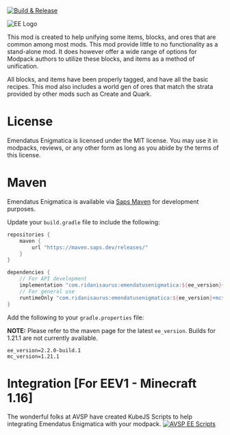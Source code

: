 [![Build & Release](https://github.com/Ridanisaurus/EmendatusEnigmatica/actions/workflows/build-release.yml/badge.svg?branch=EEV2-1.19)](https://github.com/Ridanisaurus/EmendatusEnigmatica/actions/workflows/build-release.yml)

![EE Logo](https://i.imgur.com/sEnra1r.png)

This mod is created to help unifying some items, blocks, and ores that are common among most mods. This mod provide little to no functionality as a stand-alone mod. It does however offer a wide range of options for Modpack authors to utilize these blocks, and items as a method of unification.

All blocks, and items have been properly tagged, and have all the basic recipes. This mod also includes a world gen of ores that match the strata provided by other mods such as Create and Quark.

# License #
Emendatus Enigmatica is licensed under the MIT license. You may use it in modpacks, reviews, or any other form as long as you abide by the terms of this license.

# Maven #
Emendatus Enigmatica is available via [Saps Maven](https://maven.saps.dev/releases/com/ridanisaurus) for development purposes.

Update your `build.gradle` file to include the following:

```groovy
repositories {
    maven {
        url "https://maven.saps.dev/releases/"
    }
}

dependencies {
    // For API development
    implementation "com.ridanisaurus:emendatusenigmatica:${ee_version}+mc${mc_version}"
    // For general use
    runtimeOnly "com.ridanisaurus:emendatusenigmatica:${ee_version}+mc${mc_version}"
}
```

Add the following to your `gradle.properties` file:

**NOTE:** Please refer to the maven page for the latest `ee_version`. Builds for 1.21.1 are not currently available.
```properties
ee_version=2.2.0-build.1
mc_version=1.21.1
```

# Integration [For EEV1 - Minecraft 1.16] #
The wonderful folks at AVSP have created KubeJS Scripts to help integrating Emendatus Enigmatica with your modpack.
[![AVSP EE Scripts](https://i.imgur.com/CquGD8Q.png)](https://www.curseforge.com/minecraft/customization/avsps-easy-emendatus-enigmatica-scripts)
